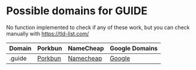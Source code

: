 # Possible domains for GUIDE

No function implemented to check if any of these work, but you can check manually with https://tld-list.com/

| Domain | Porkbun | NameCheap | Google Domains |
|---|---|---|---|
| .guide | [Porkbun](https://porkbun.com/checkout/search?prb=e814663da1&tlds=&idnLanguage=&search=search&q=.guide) | [Namecheap](https://www.namecheap.com/domains/registration/results/?domain=.guide) | [Google](https://domains.google.com/registrar/search?searchTerm=.guide) |
